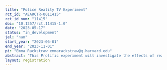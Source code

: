 ```yaml
---
title: "Police Reality TV Experiment"
rct_id: "AEARCTR-0011415"
rct_id_num: "11415"
doi: "10.1257/rct.11415-1.0"
date: "2023-05-17"
status: "in_development"
jel: "nan"
start_year: "2023-06-01"
end_year: "2023-11-01"
pi: "Emma Rackstraw emmarackstraw@g.harvard.edu"
abstract: "This Prolific experiment will investigate the effects of reality television focused on police on individuals' beliefs and attitudes. "
layout: registration
---
```


